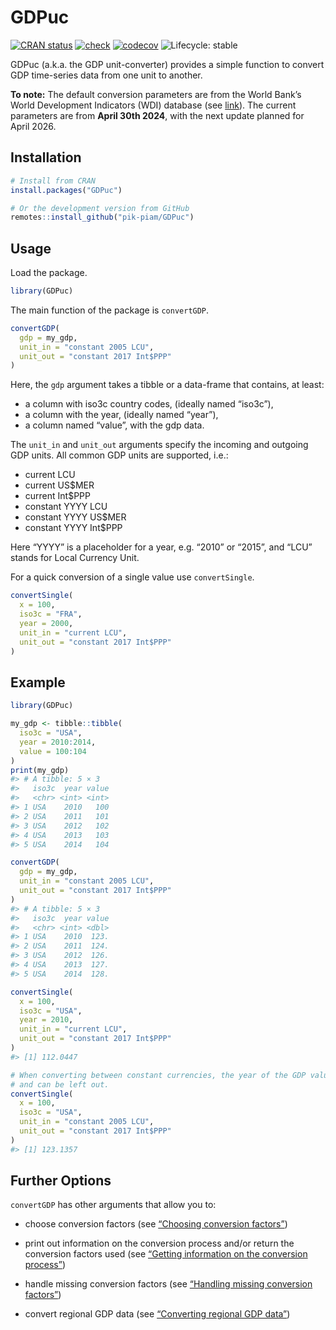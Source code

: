 
<!-- README.md is generated from README.Rmd. Please edit that file -->

# GDPuc

<!-- badges: start -->

[![CRAN
status](https://www.r-pkg.org/badges/version/GDPuc)](https://CRAN.R-project.org/package=GDPuc)
[![check](https://github.com/pik-piam/GDPuc/actions/workflows/check.yaml/badge.svg)](https://github.com/pik-piam/GDPuc/actions/workflows/check.yaml)
[![codecov](https://codecov.io/gh/pik-piam/GDPuc/branch/main/graph/badge.svg?token=3GHXFQXARX)](https://app.codecov.io/gh/pik-piam/GDPuc)
![Lifecycle:
stable](https://img.shields.io/badge/lifecycle-stable-brightgreen.svg)
<!-- badges: end -->

GDPuc (a.k.a. the GDP unit-converter) provides a simple function to
convert GDP time-series data from one unit to another.

**To note:** The default conversion parameters are from the World Bank’s
World Development Indicators (WDI) database (see
[link](https://databank.worldbank.org/source/world-development-indicators)).
The current parameters are from **April 30th 2024**, with the next
update planned for April 2026.

## Installation

``` r
# Install from CRAN
install.packages("GDPuc")

# Or the development version from GitHub
remotes::install_github("pik-piam/GDPuc")
```

## Usage

Load the package.

``` r
library(GDPuc)
```

The main function of the package is `convertGDP`.

``` r
convertGDP(
  gdp = my_gdp,
  unit_in = "constant 2005 LCU",
  unit_out = "constant 2017 Int$PPP"
)
```

Here, the `gdp` argument takes a tibble or a data-frame that contains,
at least:

- a column with iso3c country codes, (ideally named “iso3c”),
- a column with the year, (ideally named “year”),
- a column named “value”, with the gdp data.

The `unit_in` and `unit_out` arguments specify the incoming and outgoing
GDP units. All common GDP units are supported, i.e.:

- current LCU
- current US\$MER
- current Int\$PPP
- constant YYYY LCU
- constant YYYY US\$MER
- constant YYYY Int\$PPP

Here “YYYY” is a placeholder for a year, e.g. “2010” or “2015”, and
“LCU” stands for Local Currency Unit.

For a quick conversion of a single value use `convertSingle`.

``` r
convertSingle(
  x = 100,
  iso3c = "FRA",
  year = 2000,
  unit_in = "current LCU",
  unit_out = "constant 2017 Int$PPP"
)
```

## Example

``` r
library(GDPuc)

my_gdp <- tibble::tibble(
  iso3c = "USA",
  year = 2010:2014,
  value = 100:104
)
print(my_gdp)
#> # A tibble: 5 × 3
#>   iso3c  year value
#>   <chr> <int> <int>
#> 1 USA    2010   100
#> 2 USA    2011   101
#> 3 USA    2012   102
#> 4 USA    2013   103
#> 5 USA    2014   104

convertGDP(
  gdp = my_gdp,
  unit_in = "constant 2005 LCU",
  unit_out = "constant 2017 Int$PPP"
)
#> # A tibble: 5 × 3
#>   iso3c  year value
#>   <chr> <int> <dbl>
#> 1 USA    2010  123.
#> 2 USA    2011  124.
#> 3 USA    2012  126.
#> 4 USA    2013  127.
#> 5 USA    2014  128.

convertSingle(
  x = 100,
  iso3c = "USA",
  year = 2010,
  unit_in = "current LCU",
  unit_out = "constant 2017 Int$PPP"
)
#> [1] 112.0447

# When converting between constant currencies, the year of the GDP value is not important,
# and can be left out.
convertSingle(
  x = 100,
  iso3c = "USA",
  unit_in = "constant 2005 LCU",
  unit_out = "constant 2017 Int$PPP"
)
#> [1] 123.1357
```

## Further Options

`convertGDP` has other arguments that allow you to:

- choose conversion factors (see [“Choosing conversion
  factors”](https://pik-piam.github.io/GDPuc/articles/source.html))

- print out information on the conversion process and/or return the
  conversion factors used (see [“Getting information on the conversion
  process”](https://pik-piam.github.io/GDPuc/articles/verbose.html))

- handle missing conversion factors (see [“Handling missing conversion
  factors”](https://pik-piam.github.io/GDPuc/articles/handle_NAs.html))

- convert regional GDP data (see [“Converting regional GDP
  data”](https://pik-piam.github.io/GDPuc/articles/with_regions.html))

